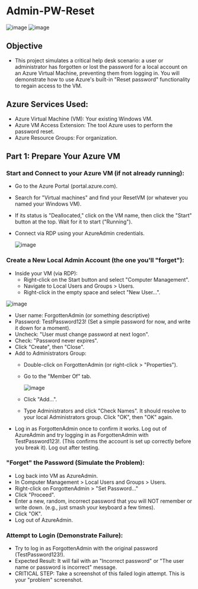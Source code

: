 # Admin-PW-Reset

![image](https://github.com/user-attachments/assets/c691465c-c4a1-47c7-bcfb-c2d9f495968d)    ![image](https://github.com/user-attachments/assets/4de7fca3-1d1f-437f-8081-a5c422d0ca67)

<h2>Objective</h2>

- This project simulates a critical help desk scenario: a user or administrator has forgotten or lost the password for a local account on an Azure Virtual Machine, preventing them from logging in. You will demonstrate how to use Azure's built-in "Reset password" functionality to regain access to the VM.


<h2>Azure Services Used:</h2>

- Azure Virtual Machine (VM): Your existing Windows VM.
- Azure VM Access Extension: The tool Azure uses to perform the password reset.
- Azure Resource Groups: For organization.



<h2>Part 1: Prepare Your Azure VM</h2>

<h3>Start and Connect to your Azure VM (if not already running):</h3>

- Go to the Azure Portal (portal.azure.com).
- Search for "Virtual machines" and find your ResetVM (or whatever you named your Windows VM).
- If its status is "Deallocated," click on the VM name, then click the "Start" button at the top. Wait for it to start ("Running").
- Connect via RDP using your AzureAdmin credentials.

  ![image](https://github.com/user-attachments/assets/d8144754-7bb6-48d0-8b81-2d54c0e43ca7)


<h3>Create a New Local Admin Account (the one you'll "forget"):</h3>

- Inside your VM (via RDP):
  - Right-click on the Start button and select "Computer Management".
  - Navigate to Local Users and Groups > Users.
  - Right-click in the empty space and select "New User...".

![image](https://github.com/user-attachments/assets/4d2286af-d613-41c2-9604-8cad3aeb1058)


  - User name: ForgottenAdmin (or something descriptive)
  - Password: TestPassword123! (Set a simple password for now, and write it down for a moment).
  - Uncheck: "User must change password at next logon".
  - Check: "Password never expires".
  - Click "Create", then "Close".
  - Add to Administrators Group:
    - Double-click on ForgottenAdmin (or right-click > "Properties").
    - Go to the "Member Of" tab.
   
      ![image](https://github.com/user-attachments/assets/203da9ba-4b47-4355-8e3e-7201955de4f3)

    - Click "Add...".
    - Type Administrators and click "Check Names". It should resolve to your local Administrators group. Click "OK", then "OK" again.
- Log in as ForgottenAdmin once to confirm it works. Log out of AzureAdmin and try logging in as ForgottenAdmin with TestPassword123!. (This confirms the account is set up correctly before you break it). Log out after testing.

<h3>"Forget" the Password (Simulate the Problem):</h3>

- Log back into VM as AzureAdmin.
- In Computer Management > Local Users and Groups > Users.
- Right-click on ForgottenAdmin > "Set Password..."
- Click "Proceed".
- Enter a new, random, incorrect password that you will NOT remember or write down. (e.g., just smash your keyboard a few times).
- Click "OK".
- Log out of AzureAdmin.

<h3>Attempt to Login (Demonstrate Failure):</h3>

- Try to log in as ForgottenAdmin with the original password (TestPassword123!).
- Expected Result: It will fail with an "Incorrect password" or "The user name or password is incorrect" message.
- CRITICAL STEP: Take a screenshot of this failed login attempt. This is your "problem" screenshot.
